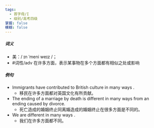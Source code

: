 ```yaml
---
tags:
  - 首字母/I
  - 级别/高考四级
掌握: false
模糊: false
---
```

##### 词义
- 美：/ ɪn ˈmeni weɪz /；
- #词性/adv  在许多方面，表示某事物在多个方面都有相似之处或影响
##### 例句
- Immigrants have contributed to British culture in many ways .
	- 移民在许多方面都对英国文化有所贡献。
- The ending of a marriage by death is different in many ways from an ending caused by divorce.
	- 死亡造成的婚姻终止同离婚造成的婚姻终止在很多方面是不同的。
- We are different in many ways .
	- 我们在许多方面都不同。
